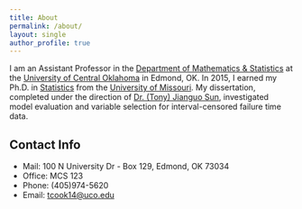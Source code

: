 ```yaml
---
title: About
permalink: /about/
layout: single
author_profile: true
---
```


I am an Assistant Professor in the [Department of Mathematics & Statistics](http://www.math.uco.edu/) at the [University of Central Oklahoma](https://www.uco.edu) in Edmond, OK.  In 2015, I earned my Ph.D. in [Statistics](https://www.stat.missouri.edu/) from the [University of Missouri](https://missouri.edu/).  My dissertation, completed under the direction of [Dr. (Tony) Jianguo Sun](https://www.stat.missouri.edu/people/sunj), investigated model evaluation and variable selection for interval-censored failure time data.

## Contact Info
* Mail: 100 N University Dr - Box 129, Edmond, OK 73034
* Office: MCS 123
* Phone: (405)974-5620
* Email: tcook14@uco.edu
